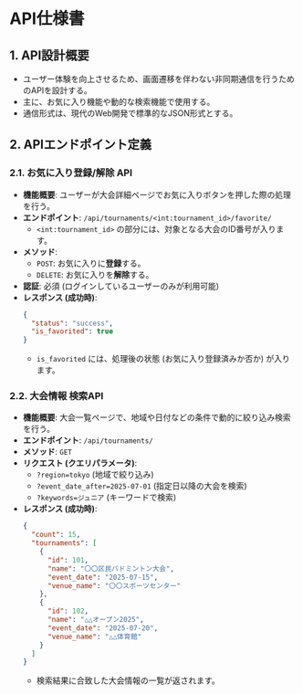 # API仕様書

## 1. API設計概要
- ユーザー体験を向上させるため、画面遷移を伴わない非同期通信を行うためのAPIを設計する。
- 主に、お気に入り機能や動的な検索機能で使用する。
- 通信形式は、現代のWeb開発で標準的なJSON形式とする。

## 2. APIエンドポイント定義

### 2.1. お気に入り登録/解除 API
- **機能概要**: ユーザーが大会詳細ページでお気に入りボタンを押した際の処理を行う。
- **エンドポイント**: `/api/tournaments/<int:tournament_id>/favorite/`
    - `<int:tournament_id>` の部分には、対象となる大会のID番号が入ります。
- **メソッド**:
    - `POST`: お気に入りに**登録**する。
    - `DELETE`: お気に入りを**解除**する。
- **認証**: 必須 (ログインしているユーザーのみが利用可能)
- **レスポンス (成功時)**:
    ```json
    {
      "status": "success",
      "is_favorited": true 
    }
    ```
    - `is_favorited` には、処理後の状態 (お気に入り登録済みか否か) が入ります。

### 2.2. 大会情報 検索API
- **機能概要**: 大会一覧ページで、地域や日付などの条件で動的に絞り込み検索を行う。
- **エンドポイント**: `/api/tournaments/`
- **メソッド**: `GET`
- **リクエスト (クエリパラメータ)**:
    - `?region=tokyo` (地域で絞り込み)
    - `?event_date_after=2025-07-01` (指定日以降の大会を検索)
    - `?keywords=ジュニア` (キーワードで検索)
- **レスポンス (成功時)**:
    ```json
    {
      "count": 15,
      "tournaments": [
        {
          "id": 101,
          "name": "〇〇区民バドミントン大会",
          "event_date": "2025-07-15",
          "venue_name": "〇〇スポーツセンター"
        },
        {
          "id": 102,
          "name": "△△オープン2025",
          "event_date": "2025-07-20",
          "venue_name": "△△体育館"
        }
      ]
    }
    ```
    - 検索結果に合致した大会情報の一覧が返されます。